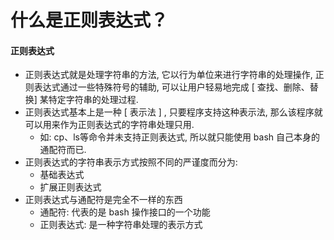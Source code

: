 # 什么是正则表达式？

#### 正则表达式

- 正则表达式就是处理字符串的方法, 它以行为单位来进行字符串的处理操作, 正则表达式通过一些特殊符号的辅助, 可以让用户轻易地完成 [ 查找、删除、替换] 某特定字符串的处理过程.
- 正则表达式基本上是一种 [ 表示法 ] , 只要程序支持这种表示法, 那么该程序就可以用来作为正则表达式的字符串处理只用.
  - 如: cp、ls等命令并未支持正则表达式, 所以就只能使用 bash 自己本身的通配符而已.
- 正则表达式的字符串表示方式按照不同的严谨度而分为: 
  - 基础表达式
  - 扩展正则表达式
- 正则表达式与通配符是完全不一样的东西
  - 通配符: 代表的是 bash 操作接口的一个功能
  - 正则表达式: 是一种字符串处理的表示方式
